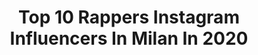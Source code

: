 ---
title: Top 10 Rappers Instagram Influencers In Milan In 2020
description: >-
  Find top rappers Instagram influencers in Milan in 2020. Most popular hashtags: #milano #rapper #roma #italia.
platform: Instagram
profiles:
  - username: "tiasocialofc"
    fullname: >-
      TIA
    location: "Italy"
    followers: 4696
    engagement: 2284
    commentsToLikes: 0.056334
    id: ck13b37ywtgcb0i19jr0w4g58
    verified: false
    hashtags: "#704chop, #loyaltymeanseverything, #alessandria, #remix"
  - username: "blnkay"
    fullname: >-
      BLNKAY
    location: "Italy"
    followers: 17974
    engagement: 1292
    commentsToLikes: 0.035201
    id: ck5c73iuu6qtn0i117s0dqbnw
    verified: false
    hashtags: "#musicevents, #buonnatale, #milano, #freestyle"
  - username: "doncashofficial"
    fullname: >-
      Don Cash (Official)
    location: "Italy"
    followers: 13814
    engagement: 292
    commentsToLikes: 0.169593
    id: ck5c3i20uzd910i11fcnggtse
    verified: false
    hashtags: "#sunshine, #coronavirus, #doncash, #shiremusicfestival"
  - username: "mariocuo_"
    fullname: >-
      Mariocuò
    location: "Italy"
    followers: 21369
    engagement: 217
    commentsToLikes: 0.043785
    id: ck5qelrfi13eg0i11e6p3dzp9
    verified: false
    hashtags: "#italyturism, #volgopiemonte, #igerssicilia, #borghitalia"
  - username: "williepeyote"
    fullname: >-
      Ludwig van Peyote
    location: "Italy"
    followers: 151135
    engagement: 1145
    commentsToLikes: 0.011848
    id: ck13b4zietp950i195b50yz7p
    verified: false
    hashtags: "#milano, #quarta, #dieyoung, #repost"
  - username: "nood_real"
    fullname: >-
      Nood
    location: "Italy"
    followers: 15409
    engagement: 407
    commentsToLikes: 0.035889
    id: ck15psczuzere0i19yehow74d
    verified: false
    hashtags: "#psicologi, #trapmusic, #videoitaliani, #joker"
  - username: "ceskielloo"
    fullname: >-
      CESKIELLO
    location: "Italy"
    followers: 81518
    engagement: 270
    commentsToLikes: 0.012537
    id: ck5zvi34j4a340i14njv2lcvg
    verified: false
    hashtags: "#mood, #moodoftheday, #volare, #ceskiellolovers"
  - username: "eva90s"
    fullname: >-
      Eva Banks.©
    location: "Italy"
    followers: 24473
    engagement: 180
    commentsToLikes: 0.029635
    id: ck0w6k32s8xxx0i19gw0m7tgv
    verified: false
    hashtags: "#night, #ironic, #artist, #blackworktattoo"
  - username: "adra.sp"
    fullname: >-
      ADRA
    location: "Italy"
    followers: 7612
    engagement: 1280
    commentsToLikes: 0.034930
    id: ck6tu3j4me3he0j71mwxecmr4
    verified: false
    hashtags: "#video, #musica, #rapper, #italia"
  - username: "_johnny_pepp"
    fullname: >-
      LOVE'S PLUG💔
    location: "Italy"
    followers: 8084
    engagement: 499
    commentsToLikes: 0.045886
    id: ckap67rener7w0i78cab6vat4
    verified: false
    hashtags: "#puglia, #frasidolci, #rumba, #likes"
---
